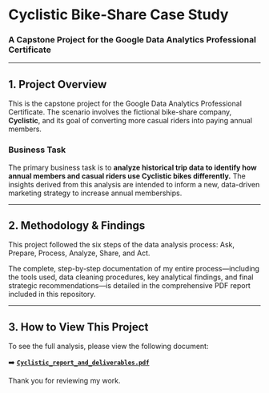 # Cyclistic Bike-Share Case Study

### A Capstone Project for the Google Data Analytics Professional Certificate

---

## 1. Project Overview

This is the capstone project for the Google Data Analytics Professional Certificate. The scenario involves the fictional bike-share company, **Cyclistic**, and its goal of converting more casual riders into paying annual members.

### Business Task

The primary business task is to **analyze historical trip data to identify how annual members and casual riders use Cyclistic bikes differently.** The insights derived from this analysis are intended to inform a new, data-driven marketing strategy to increase annual memberships.

---

## 2. Methodology & Findings

This project followed the six steps of the data analysis process: Ask, Prepare, Process, Analyze, Share, and Act.

The complete, step-by-step documentation of my entire process—including the tools used, data cleaning procedures, key analytical findings, and final strategic recommendations—is detailed in the comprehensive PDF report included in this repository.

---

## 3. How to View This Project

To see the full analysis, please view the following document:

➡️ **[`Cyclistic_report_and_deliverables.pdf`](./Cyclistic_report_and_deliverables.pdf)**

Thank you for reviewing my work.
